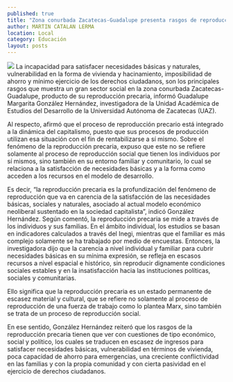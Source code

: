 ```yaml
---
published: true
title: "Zona conurbada Zacatecas-Guadalupe presenta rasgos de reproducción precaria"
author: MARTIN CATALAN LERMA
location: Local
category: Educación
layout: posts
---
```


![](http://i.imgur.com/eQUoQrOm.jpg)
La incapacidad para satisfacer necesidades básicas y naturales, vulnerabilidad en la forma de vivienda y hacinamiento, imposibilidad de ahorro y mínimo ejercicio de los derechos ciudadanos, son los principales rasgos que muestra un gran sector social en la zona conurbada Zacatecas-Guadalupe, producto de su reproducción precaria, informó Guadalupe Margarita González Hernández, investigadora de la Unidad Académica de Estudios del Desarrollo de la Universidad Autónoma de Zacatecas (UAZ).

Al respecto, afirmó que el proceso de reproducción precario está integrado a la dinámica del capitalismo, puesto que sus procesos de producción utilizan esa situación con el fin de rentabilizarse a sí mismo.
Sobre el fenómeno de la reproducción precaria, expuso que este no se refiere solamente al proceso de reproducción social que tienen los individuos por sí mismos, sino también en su entorno familiar y comunitario, lo cual se relaciona a la satisfacción de necesidades básicas y a la forma como acceden a los recursos en el modelo de desarrollo.

Es decir, “la reproducción precaria es la profundización del fenómeno de reproducción que va en carencia de la satisfacción de las necesidades básicas, sociales y naturales, asociado al actual modelo económico neoliberal sustentado en la sociedad capitalista”, indicó González Hernández.
Según comentó, la reproducción precaria se mide a través de los individuos y sus familias. En el ámbito individual, los estudios se basan en indicadores calculados a través del Inegi, mientras que el familiar es más complejo solamente se ha trabajado por medio de encuestas.
Entonces, la investigadora dijo que la carencia a nivel individual y familiar para cubrir necesidades básicas en su mínima expresión, se refleja en escasos recursos a nivel espacial e histórico, sin reproducir dignamente condiciones sociales estables y en la insatisfacción hacia las instituciones políticas, sociales y comunitarias.

Ello significa que la reproducción precaria es un estado permanente de escasez material y cultural, que se refiere no solamente al proceso de reproducción de una fuerza de trabajo como lo plantea Marx, sino también se trata de un proceso de reproducción social.

En ese sentido, González Hernández reiteró que los rasgos de la reproducción precaria tienen que ver con cuestiones de tipo económico, social y político, los cuales se traducen en escasez de ingresos para satisfacer necesidades básicas, vulnerabilidad en términos de vivienda, poca capacidad de ahorro para emergencias, una creciente conflictividad en las familias y con la propia comunidad y con cierta pasividad en el ejercicio de derechos ciudadanos.
